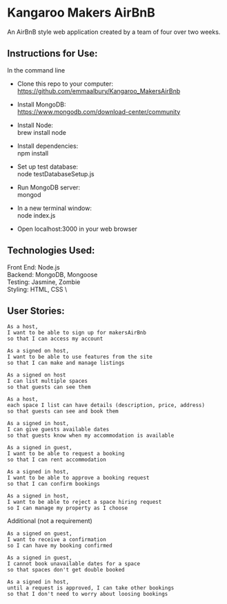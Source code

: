 # Kangaroo Makers AirBnB

An AirBnB style web application created by a team of four over two weeks. 

## Instructions for Use:

In the command line

- Clone this repo to your computer: \
 https://github.com/emmaalbury/Kangaroo_MakersAirBnb

- Install MongoDB: \
 https://www.mongodb.com/download-center/community

- Install Node: \
 brew install node

- Install dependencies: \
 npm install

- Set up test database: \
node testDatabaseSetup.js

- Run MongoDB server: \
mongod

- In a new terminal window: \
node index.js

- Open localhost:3000 in your web browser

## Technologies Used:

Front End: Node.js \
Backend: MongoDB, Mongoose \
Testing: Jasmine, Zombie \
Styling: HTML, CSS \


## User Stories:

```
As a host,
I want to be able to sign up for makersAirBnb
so that I can access my account
```
```
As a signed on host,
I want to be able to use features from the site
so that I can make and manage listings
```
```
As a signed on host
I can list multiple spaces 
so that guests can see them
```
```
As a host,
each space I list can have details (description, price, address)
so that guests can see and book them
```
```
As a signed in host,
I can give guests available dates
so that guests know when my accommodation is available
```

```
As a signed in guest,
I want to be able to request a booking
so that I can rent accommodation
```

``` 
As a signed in host,
I want to be able to approve a booking request
so that I can confirm bookings
```

``` 
As a signed in host,
I want to be able to reject a space hiring request
so I can manage my property as I choose
```

Additional (not a requirement) 
``` 
As a signed on guest,
I want to receive a confirmation
so I can have my booking confirmed
```

```
As a signed in guest,
I cannot book unavailable dates for a space
so that spaces don't get double booked
```

```
As a signed in host,
until a request is approved, I can take other bookings
so that I don't need to worry about loosing bookings
```

